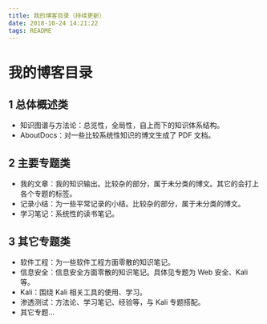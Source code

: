 ```yaml
---
title: 我的博客目录（持续更新）
date: 2018-10-24 14:21:22
tags: README
---
```

# 我的博客目录
## 1 总体概述类
- 知识图谱与方法论：总览性，全局性，自上而下的知识体系结构。
- AboutDocs：对一些比较系统性知识的博文生成了 PDF 文档。

## 2 主要专题类
- 我的文章：我的知识输出。比较杂的部分，属于未分类的博文。其它的会打上各个专题的标签。
- 记录小结：为一些平常记录的小结。比较杂的部分，属于未分类的博文。
- 学习笔记：系统性的读书笔记。

## 3 其它专题类
- 软件工程：为一些软件工程方面零散的知识笔记。
- 信息安全：信息安全方面零散的知识笔记。具体见专题为 Web 安全、Kali 等。
- Kali：围绕 Kali 相关工具的使用、学习。
- 渗透测试：方法论、学习笔记、经验等，与 Kali 专题搭配。
- 其它专题...